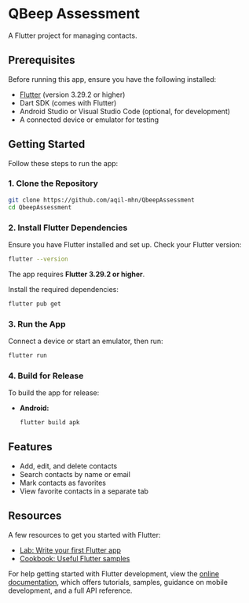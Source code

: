# QBeep Assessment

A Flutter project for managing contacts.

## Prerequisites

Before running this app, ensure you have the following installed:
- [Flutter](https://docs.flutter.dev/get-started/install) (version 3.29.2 or higher)
- Dart SDK (comes with Flutter)
- Android Studio or Visual Studio Code (optional, for development)
- A connected device or emulator for testing

## Getting Started

Follow these steps to run the app:

### 1. Clone the Repository
```bash
git clone https://github.com/aqil-mhn/QbeepAssessment
cd QbeepAssessment
```

### 2. Install Flutter Dependencies
Ensure you have Flutter installed and set up. Check your Flutter version:
```bash
flutter --version
```
The app requires **Flutter 3.29.2 or higher**.

Install the required dependencies:
```bash
flutter pub get
```

### 3. Run the App
Connect a device or start an emulator, then run:
```bash
flutter run
```

### 4. Build for Release
To build the app for release:
- **Android:**
  ```bash
  flutter build apk
  ```

## Features
- Add, edit, and delete contacts
- Search contacts by name or email
- Mark contacts as favorites
- View favorite contacts in a separate tab

## Resources

A few resources to get you started with Flutter:
- [Lab: Write your first Flutter app](https://docs.flutter.dev/get-started/codelab)
- [Cookbook: Useful Flutter samples](https://docs.flutter.dev/cookbook)

For help getting started with Flutter development, view the [online documentation](https://docs.flutter.dev/), which offers tutorials, samples, guidance on mobile development, and a full API reference.
